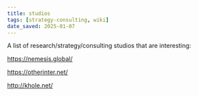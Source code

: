 ```yaml
---
title: studios
tags: [strategy-consulting, wiki]
date_saved: 2025-01-07
---
```


A list of research/strategy/consulting studios that are interesting:

<https://nemesis.global/>

<https://otherinter.net/>

<http://khole.net/>